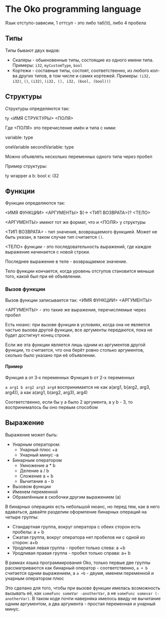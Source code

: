 # The Oko programming language

Язык отступо-зависим, 1 оттсуп - это либо таб(\t), либо 4 пробела

## Типы

Типы бывают двух видов:
* Скаляры - обыкновенные типы, состоящие из одного имени типа.
Примеры: `i32`, `myCustomType`, `bool`
* Кортежи - составные типы, состоят, соответственно, из любого кол-ва
других типов, в том числе и самих кортежей.
Примеры: `(i32, i32)`, `()`, `(i32)`, `(i32, (), i32, (bool, (bool)))`

## Структуры

Структуры определяются так:

ty <ИМЯ СТРУКТУРЫ>
    <ПОЛЯ>

Где <ПОЛЯ> это перечисление имён и типа с ними:

variable: type

oneVariable secondVariable: type

Можно объявлять несколько переменных одного типа через пробел

Пример структуры:

ty wrapper
	a b: bool
	x: i32

## Функции

Функции определяются так:

<ИМЯ ФУНКЦИИ> <АРГУМЕНТЫ> $(-> <ТИП ВОЗВРАТА>)?
    <ТЕЛО>

<АРГУМЕНТЫ> имеют тот же формат, что и <ПОЛЯ> у структуры

<ТИП ВОЗВРАТА> - тип значения, возвращаемого функцией.
Может не быть указан, в таком случае тип считается `()`.

<ТЕЛО> функции - это последовательность выражений, где каждое выражение
начинается с новой строки.

Последнее выражение в теле - возвращаемое значение.

Тело функции кончается, когда уровень отступов становится меньше того,
какой был при её объявлении.

### Вызов функции

Вызов функции записывается так:
    <ИМЯ ФУНКЦИИ> <АРГУМЕНТЫ>

<АРГУМЕНТЫ> - это такие же выражения, перечисляемые через пробел

Есть нюанс: при вызове функции в условиях,
когда она не является частью вызова другой функции,
все аргументы передаются, пока не будет достигнут конец строки.

Если же эта функции является лишь одним из аргументов другой функции,
то считается, что она берёт ровно столько аргументов, сколько было указано
при её объявлении.

#### Пример
Функция a от 3‑х переменных
Функция b от 2-х переменных

`a arg1 b arg2 arg3 arg4`
воспринимается не как
a(arg1, b(arg2, arg3, arg4)),
а как
a(arg1, b(arg2, arg3), arg4)

Соответственно, если бы у a было 2 аргумента, а у b - 3,
то воспринималось бы оно первым способом

## Выражение

Выражение может быть:
- Унарным оператором:
    * Унарный плюс +a
    * Унарный минус -a
- Бинарным оператором
    * Умножение a * b
    * Деление a / b
    * Сложение a + b
    * Вычитание a - b
- Вызовом функции
- Именем переменной
- Обрамлённым в скобочки другим выражением (a)

В бинарных операциях есть небольшой нюанс,
но перед тем, как в него вдаваться, давайте разделим оформление
бинарных операций на четыре группы:

* Стандартная группа, вокруг оператора с обеих сторон есть пробелы: a + b
* Сжатая группа, вокруг оператора нет пробелов ни с одной из сторон: a+b
* Уродливая левая группа - пробел только слева: a +b
* Уродливая правая группа - пробел только справа: a+ b

В рамках языка программирования Oko, только первые две группы рассматриваются
как бинарный оператор - соответственно, `a + b` считается одним выражением,
а `a +b` - двумя, именем переменной и унарным оператором плюс

Это сделано для того, чтобы при вызове функции имелась возможность
вызывать её, как `someFunc someVar -anotherVar`, а не `someFunc somevar (-anotherVar)`.
В таком коде почти наверняка имелось ввиду не вычитание одним аргументом,
а два аргумента - простая переменная и унарный минус.
